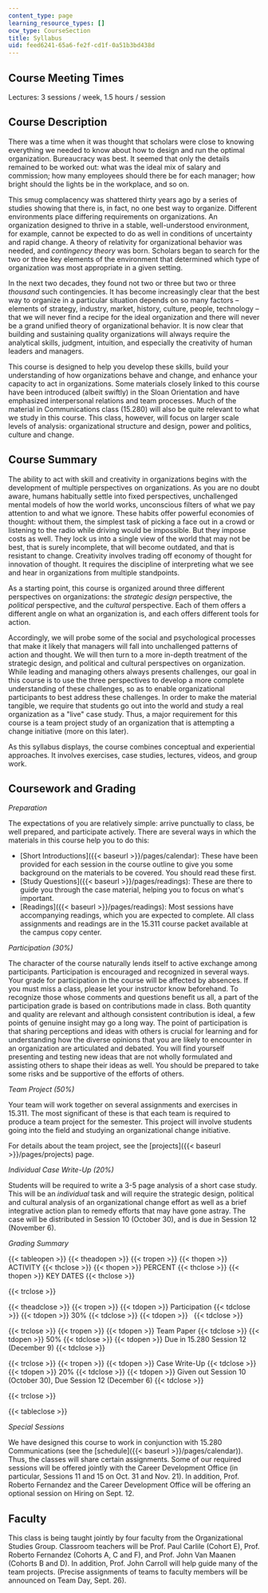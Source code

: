 ```yaml
---
content_type: page
learning_resource_types: []
ocw_type: CourseSection
title: Syllabus
uid: feed6241-65a6-fe2f-cd1f-0a51b3bd438d
---
```


Course Meeting Times
--------------------

Lectures: 3 sessions / week, 1.5 hours / session

Course Description
------------------

There was a time when it was thought that scholars were close to knowing everything we needed to know about how to design and run the optimal organization. Bureaucracy was best. It seemed that only the details remained to be worked out: what was the ideal mix of salary and commission; how many employees should there be for each manager; how bright should the lights be in the workplace, and so on.

This smug complacency was shattered thirty years ago by a series of studies showing that there is, in fact, no one best way to organize. Different environments place differing requirements on organizations. An organization designed to thrive in a stable, well-understood environment, for example, cannot be expected to do as well in conditions of uncertainty and rapid change. A theory of relativity for organizational behavior was needed, and _contingency theory_ was born. Scholars began to search for the two or three key elements of the environment that determined which type of organization was most appropriate in a given setting.

In the next two decades, they found not two or three but two or three _thousand_ such contingencies. It has become increasingly clear that the best way to organize in a particular situation depends on so many factors – elements of strategy, industry, market, history, culture, people, technology – that we will never find a recipe for the ideal organization and there will never be a grand unified theory of organizational behavior. It is now clear that building and sustaining quality organizations will always require the analytical skills, judgment, intuition, and especially the creativity of human leaders and managers.

This course is designed to help you develop these skills, build your understanding of how organizations behave and change, and enhance your capacity to act in organizations. Some materials closely linked to this course have been introduced (albeit swiftly) in the Sloan Orientation and have emphasized interpersonal relations and team processes. Much of the material in Communications class (15.280) will also be quite relevant to what we study in this course. This class, however, will focus on larger scale levels of analysis: organizational structure and design, power and politics, culture and change.

Course Summary
--------------

The ability to act with skill and creativity in organizations begins with the development of multiple perspectives on organizations. As you are no doubt aware, humans habitually settle into fixed perspectives, unchallenged mental models of how the world works, unconscious filters of what we pay attention to and what we ignore. These habits offer powerful economies of thought: without them, the simplest task of picking a face out in a crowd or listening to the radio while driving would be impossible. But they impose costs as well. They lock us into a single view of the world that may not be best, that is surely incomplete, that will become outdated, and that is resistant to change. Creativity involves trading off economy of thought for innovation of thought. It requires the discipline of interpreting what we see and hear in organizations from multiple standpoints.

As a starting point, this course is organized around three different perspectives on organizations: the _strategic design_ perspective, the _political_ perspective, and the _cultural_ perspective. Each of them offers a different angle on what an organization is, and each offers different tools for action.

Accordingly, we will probe some of the social and psychological processes that make it likely that managers will fall into unchallenged patterns of action and thought. We will then turn to a more in-depth treatment of the strategic design, and political and cultural perspectives on organization. While leading and managing others always presents challenges, our goal in this course is to use the three perspectives to develop a more complete understanding of these challenges, so as to enable organizational participants to best address these challenges. In order to make the material tangible, we require that students go out into the world and study a real organization as a "live" case study. Thus, a major requirement for this course is a team project study of an organization that is attempting a change initiative (more on this later).

As this syllabus displays, the course combines conceptual and experiential approaches. It involves exercises, case studies, lectures, videos, and group work.

Coursework and Grading
----------------------

_Preparation_

The expectations of you are relatively simple: arrive punctually to class, be well prepared, and participate actively. There are several ways in which the materials in this course help you to do this:

*   [Short Introductions]({{< baseurl >}}/pages/calendar): These have been provided for each session in the course outline to give you some background on the materials to be covered. You should read these first.
*   [Study Questions]({{< baseurl >}}/pages/readings): These are there to guide you through the case material, helping you to focus on what's important.
*   [Readings]({{< baseurl >}}/pages/readings): Most sessions have accompanying readings, which you are expected to complete. All class assignments and readings are in the 15.311 course packet available at the campus copy center.

_Participation (30%)_

The character of the course naturally lends itself to active exchange among participants. Participation is encouraged and recognized in several ways. Your grade for participation in the course will be affected by absences. If you must miss a class, please let your instructor know beforehand. To recognize those whose comments and questions benefit us all, a part of the participation grade is based on contributions made in class. Both quantity and quality are relevant and although consistent contribution is ideal, a few points of genuine insight may go a long way. The point of participation is that sharing perceptions and ideas with others is crucial for learning and for understanding how the diverse opinions that you are likely to encounter in an organization are articulated and debated. You will find yourself presenting and testing new ideas that are not wholly formulated and assisting others to shape their ideas as well. You should be prepared to take some risks and be supportive of the efforts of others.

_Team Project (50%)_

Your team will work together on several assignments and exercises in 15.311. The most significant of these is that each team is required to produce a team project for the semester. This project will involve students going into the field and studying an organizational change initiative.

For details about the team project, see the [projects]({{< baseurl >}}/pages/projects) page.

_Individual Case Write-Up (20%)_

Students will be required to write a 3-5 page analysis of a short case study. This will be an _individual_ task and will require the strategic design, political and cultural analysis of an organizational change effort as well as a brief integrative action plan to remedy efforts that may have gone astray. The case will be distributed in Session 10 (October 30), and is due in Session 12 (November 6).

_Grading Summary_

{{< tableopen >}}
{{< theadopen >}}
{{< tropen >}}
{{< thopen >}}
ACTIVITY
{{< thclose >}}
{{< thopen >}}
PERCENT
{{< thclose >}}
{{< thopen >}}
KEY DATES
{{< thclose >}}

{{< trclose >}}

{{< theadclose >}}
{{< tropen >}}
{{< tdopen >}}
Participation
{{< tdclose >}}
{{< tdopen >}}
30%
{{< tdclose >}}
{{< tdopen >}}
 
{{< tdclose >}}

{{< trclose >}}
{{< tropen >}}
{{< tdopen >}}
Team Paper
{{< tdclose >}}
{{< tdopen >}}
50%
{{< tdclose >}}
{{< tdopen >}}
Due in 15.280 Session 12 (December 9)
{{< tdclose >}}

{{< trclose >}}
{{< tropen >}}
{{< tdopen >}}
Case Write-Up
{{< tdclose >}}
{{< tdopen >}}
20%
{{< tdclose >}}
{{< tdopen >}}
Given out Session 10 (October 30), Due Session 12 (December 6)
{{< tdclose >}}

{{< trclose >}}

{{< tableclose >}}

_Special Sessions_

We have designed this course to work in conjunction with 15.280 Communications (see the [schedule]({{< baseurl >}}/pages/calendar)). Thus, the classes will share certain assignments. Some of our required sessions will be offered jointly with the Career Development Office (in particular, Sessions 11 and 15 on Oct. 31 and Nov. 21). In addition, Prof. Roberto Fernandez and the Career Development Office will be offering an optional session on Hiring on Sept. 12.

Faculty
-------

This class is being taught jointly by four faculty from the Organizational Studies Group. Classroom teachers will be Prof. Paul Carlile (Cohort E), Prof. Roberto Fernandez (Cohorts A, C and F), and Prof. John Van Maanen (Cohorts B and D). In addition, Prof. John Carroll will help guide many of the team projects. (Precise assignments of teams to faculty members will be announced on Team Day, Sept. 26).